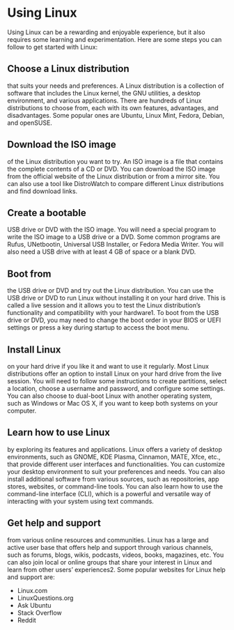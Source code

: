 # Using Linux

Using Linux can be a rewarding and enjoyable experience, but it also requires some learning and experimentation. Here are some steps you can follow to get started with Linux:

## Choose a Linux distribution

 that suits your needs and preferences. A Linux distribution is a collection of software that includes the Linux kernel, the GNU utilities, a desktop environment, and various applications. There are hundreds of Linux distributions to choose from, each with its own features, advantages, and disadvantages. Some popular ones are Ubuntu, Linux Mint, Fedora, Debian, and openSUSE.

## Download the ISO image

 of the Linux distribution you want to try. An ISO image is a file that contains the complete contents of a CD or DVD. You can download the ISO image from the official website of the Linux distribution or from a mirror site. You can also use a tool like DistroWatch to compare different Linux distributions and find download links.

## Create a bootable

 USB drive or DVD with the ISO image. You will need a special program to write the ISO image to a USB drive or a DVD. Some common programs are Rufus, UNetbootin, Universal USB Installer, or Fedora Media Writer. You will also need a USB drive with at least 4 GB of space or a blank DVD.

## Boot from

the USB drive or DVD and try out the Linux distribution. You can use the USB drive or DVD to run Linux without installing it on your hard drive. This is called a live session and it allows you to test the Linux distribution’s functionality and compatibility with your hardware1. To boot from the USB drive or DVD, you may need to change the boot order in your BIOS or UEFI settings or press a key during startup to access the boot menu.

## Install Linux

 on your hard drive if you like it and want to use it regularly. Most Linux distributions offer an option to install Linux on your hard drive from the live session. You will need to follow some instructions to create partitions, select a location, choose a username and password, and configure some settings. You can also choose to dual-boot Linux with another operating system, such as Windows or Mac OS X, if you want to keep both systems on your computer.

## Learn how to use Linux

 by exploring its features and applications. Linux offers a variety of desktop environments, such as GNOME, KDE Plasma, Cinnamon, MATE, Xfce, etc., that provide different user interfaces and functionalities. You can customize your desktop environment to suit your preferences and needs. You can also install additional software from various sources, such as repositories, app stores, websites, or command-line tools. You can also learn how to use the command-line interface (CLI), which is a powerful and versatile way of interacting with your system using text commands.

## Get help and support

 from various online resources and communities. Linux has a large and active user base that offers help and support through various channels, such as forums, blogs, wikis, podcasts, videos, books, magazines, etc. You can also join local or online groups that share your interest in Linux and learn from other users’ experiences2. Some popular websites for Linux help and support are:

- Linux.com
- LinuxQuestions.org
- Ask Ubuntu
- Stack Overflow
- Reddit
